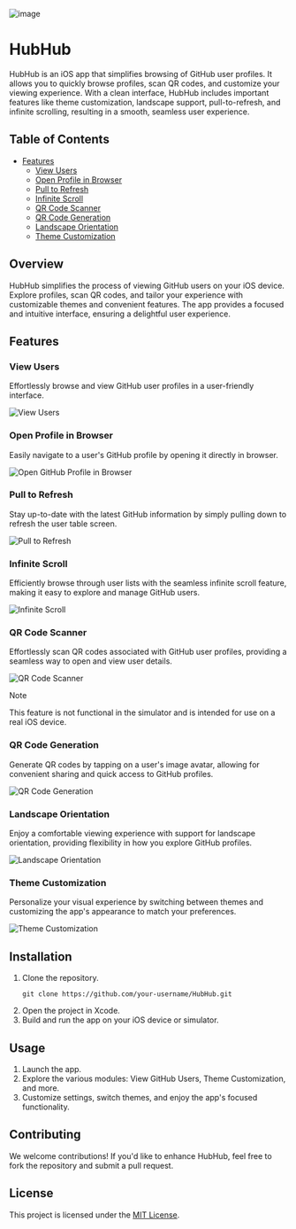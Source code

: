 ![image](https://github.com/jaroshevskii/HubHub/assets/72662383/c5b60540-5f0c-48d4-b73b-65d5bedbc022)

# HubHub

HubHub is an iOS app that simplifies browsing of GitHub user profiles. It allows you to quickly browse profiles, scan QR codes, and customize your viewing experience. With a clean interface, HubHub includes important features like theme customization, landscape support, pull-to-refresh, and infinite scrolling, resulting in a smooth, seamless user experience.

## Table of Contents

- [Features](#features)
  - [View Users](#view-users)
  - [Open Profile in Browser](#open-profile-in-browser)
  - [Pull to Refresh](#pull-to-refresh)
  - [Infinite Scroll](#infinite-scroll)
  - [QR Code Scanner](#qr-code-scanner)
  - [QR Code Generation](#qr-code-generation)
  - [Landscape Orientation](#landscape-orientation)
  - [Theme Customization](#theme-customization)
  

## Overview

HubHub simplifies the process of viewing GitHub users on your iOS device. Explore profiles, scan QR codes, and tailor your experience with customizable themes and convenient features. The app provides a focused and intuitive interface, ensuring a delightful user experience.

## Features

### View Users

Effortlessly browse and view GitHub user profiles in a user-friendly interface.

![View Users](https://github.com/jaroshevskii/HubHub/assets/72662383/f0f07d79-558e-4ebd-8d3a-a8f16f7cfe0a)

### Open Profile in Browser

Easily navigate to a user's GitHub profile by opening it directly in browser.

![Open GitHub Profile in Browser](https://github.com/jaroshevskii/HubHub/assets/72662383/a2ae82f2-41ce-491b-8bd2-8838a378ff6d)

### Pull to Refresh

Stay up-to-date with the latest GitHub information by simply pulling down to refresh the user table screen.

![Pull to Refresh](https://github.com/jaroshevskii/HubHub/assets/72662383/c52a1967-ff94-45fc-9d74-1795a950aa43)

### Infinite Scroll

Efficiently browse through user lists with the seamless infinite scroll feature, making it easy to explore and manage GitHub users.

![Infinite Scroll](https://github.com/jaroshevskii/HubHub/assets/72662383/23178d72-14e0-4436-ae39-b68bb060726f)

### QR Code Scanner

Effortlessly scan QR codes associated with GitHub user profiles, providing a seamless way to open and view user details.

![QR Code Scanner](https://github.com/jaroshevskii/HubHub/assets/72662383/b8effc7f-671a-49a5-8b4b-5608dfc51ce2)

> [!NOTE]
> This feature is not functional in the simulator and is intended for use on a real iOS device.

### QR Code Generation

Generate QR codes by tapping on a user's image avatar, allowing for convenient sharing and quick access to GitHub profiles.

![QR Code Generation](https://github.com/jaroshevskii/HubHub/assets/72662383/a2e2f2c6-832a-4a7f-9ff4-8939cf4a31d1)

### Landscape Orientation

Enjoy a comfortable viewing experience with support for landscape orientation, providing flexibility in how you explore GitHub profiles.

![Landscape Orientation](https://github.com/jaroshevskii/HubHub/assets/72662383/bef13622-1fde-4f45-92a9-bdc7b679eece)

### Theme Customization

Personalize your visual experience by switching between themes and customizing the app's appearance to match your preferences.

![Theme Customization](https://github.com/jaroshevskii/HubHub/assets/72662383/8e482749-972e-4f6a-8b77-0a981d5297c1)

## Installation

1. Clone the repository.
   ```
   git clone https://github.com/your-username/HubHub.git
   ```
2. Open the project in Xcode.
3. Build and run the app on your iOS device or simulator.

## Usage

1. Launch the app.
2. Explore the various modules: View GitHub Users, Theme Customization, and more.
3. Customize settings, switch themes, and enjoy the app's focused functionality.

## Contributing

We welcome contributions! If you'd like to enhance HubHub, feel free to fork the repository and submit a pull request.

## License

This project is licensed under the [MIT License](LICENSE.md).
